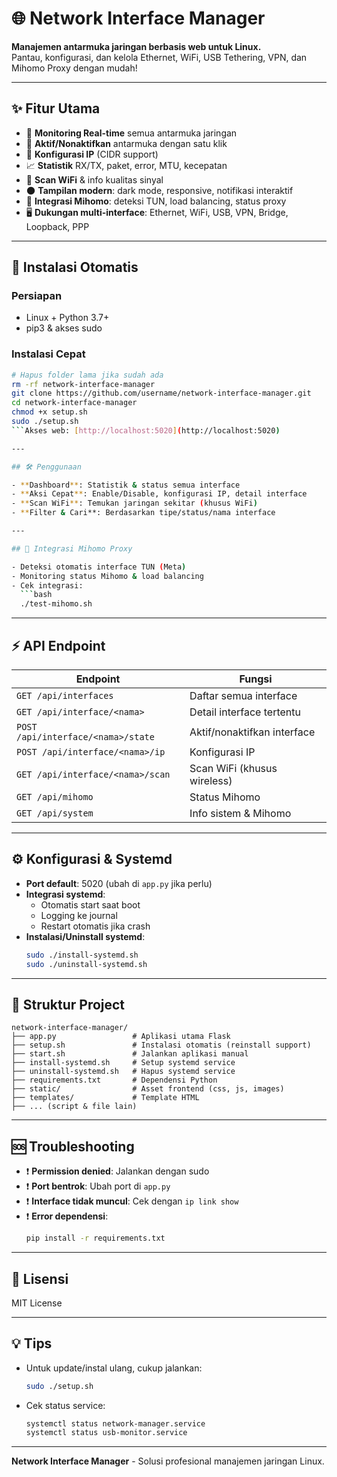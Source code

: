 # 🌐 Network Interface Manager

**Manajemen antarmuka jaringan berbasis web untuk Linux.**  
Pantau, konfigurasi, dan kelola Ethernet, WiFi, USB Tethering, VPN, dan Mihomo Proxy dengan mudah!

---

## ✨ Fitur Utama

- 🔎 **Monitoring Real-time** semua antarmuka jaringan
- 🔄 **Aktif/Nonaktifkan** antarmuka dengan satu klik
- 📝 **Konfigurasi IP** (CIDR support)
- 📈 **Statistik** RX/TX, paket, error, MTU, kecepatan
- 📡 **Scan WiFi** & info kualitas sinyal
- 🌑 **Tampilan modern**: dark mode, responsive, notifikasi interaktif
- 🔀 **Integrasi Mihomo**: deteksi TUN, load balancing, status proxy
- 🖥️ **Dukungan multi-interface**: Ethernet, WiFi, USB, VPN, Bridge, Loopback, PPP

---

## 🚀 Instalasi Otomatis

### Persiapan
- Linux + Python 3.7+
- pip3 & akses sudo

### Instalasi Cepat
```bash
# Hapus folder lama jika sudah ada
rm -rf network-interface-manager
git clone https://github.com/username/network-interface-manager.git
cd network-interface-manager
chmod +x setup.sh
sudo ./setup.sh
```Akses web: [http://localhost:5020](http://localhost:5020)

---

## 🛠️ Penggunaan

- **Dashboard**: Statistik & status semua interface
- **Aksi Cepat**: Enable/Disable, konfigurasi IP, detail interface
- **Scan WiFi**: Temukan jaringan sekitar (khusus WiFi)
- **Filter & Cari**: Berdasarkan tipe/status/nama interface

---

## 🔌 Integrasi Mihomo Proxy

- Deteksi otomatis interface TUN (Meta)
- Monitoring status Mihomo & load balancing
- Cek integrasi:  
  ```bash
  ./test-mihomo.sh
  ```

---

## ⚡ API Endpoint

| Endpoint                              | Fungsi                        |
|----------------------------------------|-------------------------------|
| `GET /api/interfaces`                  | Daftar semua interface        |
| `GET /api/interface/<nama>`            | Detail interface tertentu     |
| `POST /api/interface/<nama>/state`     | Aktif/nonaktifkan interface   |
| `POST /api/interface/<nama>/ip`        | Konfigurasi IP               |
| `GET /api/interface/<nama>/scan`       | Scan WiFi (khusus wireless)   |
| `GET /api/mihomo`                      | Status Mihomo                 |
| `GET /api/system`                      | Info sistem & Mihomo          |

---

## ⚙️ Konfigurasi & Systemd

- **Port default**: 5020 (ubah di `app.py` jika perlu)
- **Integrasi systemd**:  
  - Otomatis start saat boot
  - Logging ke journal
  - Restart otomatis jika crash
- **Instalasi/Uninstall systemd**:  
  ```bash
  sudo ./install-systemd.sh
  sudo ./uninstall-systemd.sh
  ```

---

## 🧩 Struktur Project

```
network-interface-manager/
├── app.py                 # Aplikasi utama Flask
├── setup.sh               # Instalasi otomatis (reinstall support)
├── start.sh               # Jalankan aplikasi manual
├── install-systemd.sh     # Setup systemd service
├── uninstall-systemd.sh   # Hapus systemd service
├── requirements.txt       # Dependensi Python
├── static/                # Asset frontend (css, js, images)
├── templates/             # Template HTML
├── ... (script & file lain)
```

---

## 🆘 Troubleshooting

- ❗ **Permission denied**: Jalankan dengan sudo
- ❗ **Port bentrok**: Ubah port di `app.py`
- ❗ **Interface tidak muncul**: Cek dengan `ip link show`
- ❗ **Error dependensi**:  
  ```bash
  pip install -r requirements.txt
  ```

---

## 📄 Lisensi

MIT License

---

## 💡 Tips

- Untuk update/instal ulang, cukup jalankan:
  ```bash
  sudo ./setup.sh
  ```
- Cek status service:
  ```bash
  systemctl status network-manager.service
  systemctl status usb-monitor.service
  ```

---

**Network Interface Manager** - Solusi profesional manajemen jaringan Linux.
